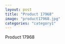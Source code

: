 ```yaml
---
layout: post
title: "Product 17968"
image: "product17968.jpg"
categories: "category1"
---
```

Product 17968
